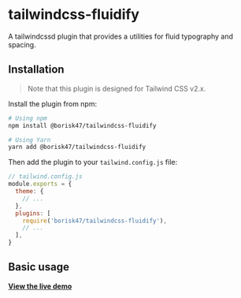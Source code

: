 # tailwindcss-fluidify

A tailwindcssd plugin that provides a utilities for fluid typography and spacing.

## Installation

> Note that this plugin is designed for Tailwind CSS v2.x.

Install the plugin from npm:

```sh
# Using npm
npm install @borisk47/tailwindcss-fluidify

# Using Yarn
yarn add @borisk47/tailwindcss-fluidify
```

Then add the plugin to your `tailwind.config.js` file:

```js
// tailwind.config.js
module.exports = {
  theme: {
    // ...
  },
  plugins: [
    require('borisk47/tailwindcss-fluidify'),
    // ...
  ],
}
```

## Basic usage

[**View the live demo**](https://tailwindcss-fluidify.vercel.app/)
